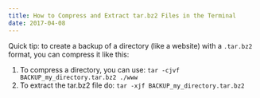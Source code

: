 ```yaml
---
title: How to Compress and Extract tar.bz2 Files in the Terminal
date: 2017-04-08
---
```


Quick tip: to create a backup of a directory (like a website) with a <code>.tar.bz2</code> format, you can compress it like this:

<ol>
  <li>To compress a directory, you can use: <code>tar -cjvf BACKUP_my_directory.tar.bz2 ./www</code></li>
  <li>To extract the tar.bz2 file do: <code>tar -xjf BACKUP_my_directory.tar.bz2</code></li>
</ol>
